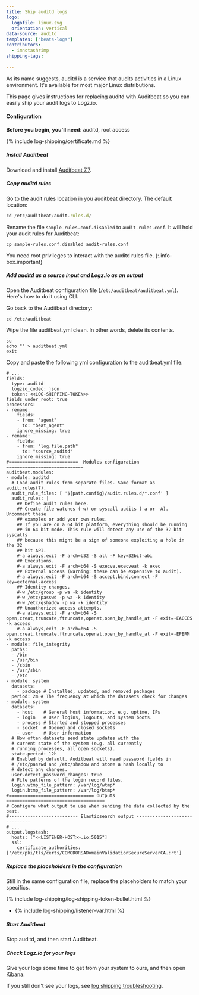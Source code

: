 ```yaml
---
title: Ship auditd logs
logo:
  logofile: linux.svg
  orientation: vertical
data-source: auditd
templates: ["beats-logs"]
contributors:
  - imnotashrimp
shipping-tags:
   
---
```


As its name suggests, auditd is a service that audits activities in a Linux environment.
It's available for most major Linux distributions.

This page gives instructions for replacing auditd with Auditbeat
so you can easily ship your audit logs to Logz.io.

#### Configuration

**Before you begin, you'll need**:
auditd,
root access

<div class="tasklist">

{% include log-shipping/certificate.md %}

##### Install Auditbeat

Download and install [Auditbeat 7.7](https://www.elastic.co/guide/en/beats/auditbeat/7.7/auditbeat-installation.html).

##### Copy auditd rules

Go to the audit rules location in you auditbeat directory. The default location:

```js
cd /etc/auditbeat/audit.rules.d/
```

Rename the file `sample-rules.conf.disabled` to `audit-rules.conf`. It will hold your audit rules for Auditbeat:

```shell
cp sample-rules.conf.disabled audit-rules.conf
```

You need root privileges to interact with the auditd rules file.
{:.info-box.important}

##### Add auditd as a source input and Logz.io as an output

Open the Auditbeat configuration file (`/etc/auditbeat/auditbeat.yml`). Here's how to do it using CLI.

Go back to the Auditbeat directory:

  ```shell
  cd /etc/auditbeat
  ```

Wipe the file auditbeat.yml clean. In other words, delete its contents.

  ```shell
  su
  echo "" > auditbeat.yml
  exit
  ```

Copy and paste the following yml configuration to the auditbeat.yml file:

```shell
# ...
fields:
  type: auditd
  logzio_codec: json
  token: <<LOG-SHIPPING-TOKEN>>
fields_under_root: true
processors:
- rename:
    fields:
    - from: "agent"
      to: "beat_agent"
    ignore_missing: true
- rename:
    fields:
    - from: "log.file.path"
      to: "source_auditd"
    ignore_missing: true
#==========================  Modules configuration =============================
auditbeat.modules:
- module: auditd
  # Load audit rules from separate files. Same format as audit.rules(7).
  audit_rule_files: [ '${path.config}/audit.rules.d/*.conf' ]
  audit_rules: |
    ## Define audit rules here.
    ## Create file watches (-w) or syscall audits (-a or -A). Uncomment these
    ## examples or add your own rules.
    ## If you are on a 64 bit platform, everything should be running
    ## in 64 bit mode. This rule will detect any use of the 32 bit syscalls
    ## because this might be a sign of someone exploiting a hole in the 32
    ## bit API.
    #-a always,exit -F arch=b32 -S all -F key=32bit-abi
    ## Executions.
    #-a always,exit -F arch=b64 -S execve,execveat -k exec
    ## External access (warning: these can be expensive to audit).
    #-a always,exit -F arch=b64 -S accept,bind,connect -F key=external-access
    ## Identity changes.
    #-w /etc/group -p wa -k identity
    #-w /etc/passwd -p wa -k identity
    #-w /etc/gshadow -p wa -k identity
    ## Unauthorized access attempts.
    #-a always,exit -F arch=b64 -S open,creat,truncate,ftruncate,openat,open_by_handle_at -F exit=-EACCES -k access
    #-a always,exit -F arch=b64 -S open,creat,truncate,ftruncate,openat,open_by_handle_at -F exit=-EPERM -k access
- module: file_integrity
  paths:
  - /bin
  - /usr/bin
  - /sbin
  - /usr/sbin
  - /etc
- module: system
  datasets:
    - package # Installed, updated, and removed packages
  period: 2m # The frequency at which the datasets check for changes
- module: system
  datasets:
    - host    # General host information, e.g. uptime, IPs
    - login   # User logins, logouts, and system boots.
    - process # Started and stopped processes
    - socket  # Opened and closed sockets
    - user    # User information
  # How often datasets send state updates with the
  # current state of the system (e.g. all currently
  # running processes, all open sockets).
  state.period: 12h
  # Enabled by default. Auditbeat will read password fields in
  # /etc/passwd and /etc/shadow and store a hash locally to
  # detect any changes.
  user.detect_password_changes: true
  # File patterns of the login record files.
  login.wtmp_file_pattern: /var/log/wtmp*
  login.btmp_file_pattern: /var/log/btmp*
#================================ Outputs =====================================
# Configure what output to use when sending the data collected by the beat.
#-------------------------- Elasticsearch output ------------------------------
# ...
output.logstash:
  hosts: ["<<LISTENER-HOST>>.io:5015"]
  ssl:
    certificate_authorities: ['/etc/pki/tls/certs/COMODORSADomainValidationSecureServerCA.crt']
```

##### Replace the placeholders in the configuration

Still in the same configuration file, replace the placeholders to match your specifics.

{% include log-shipping/log-shipping-token-bullet.html %}

* {% include log-shipping/listener-var.html %} 


##### Start Auditbeat

Stop auditd, and then start Auditbeat.

##### Check Logz.io for your logs

Give your logs some time to get from your system to ours, and then open [Kibana](https://app.logz.io/#/dashboard/kibana).

If you still don't see your logs, see [log shipping troubleshooting]({{site.baseurl}}/user-guide/log-shipping/log-shipping-troubleshooting.html).



</div>
